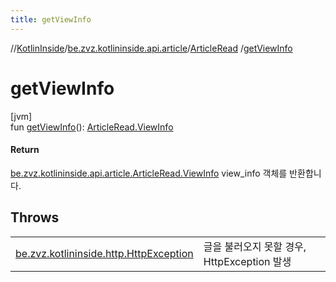 ```yaml
---
title: getViewInfo
---
```

//[KotlinInside](../../../index.html)/[be.zvz.kotlininside.api.article](../index.html)/[ArticleRead](index.html)
/[getViewInfo](get-view-info.html)

# getViewInfo

[jvm]\
fun [getViewInfo](get-view-info.html)(): [ArticleRead.ViewInfo](-view-info/index.html)

#### Return

[be.zvz.kotlininside.api.article.ArticleRead.ViewInfo](-view-info/index.html) view_info 객체를 반환합니다.

## Throws

| | |
|---|---|
| [be.zvz.kotlininside.http.HttpException](../../be.zvz.kotlininside.http/-http-exception/index.html) | 글을 불러오지 못할 경우, HttpException 발생 |



